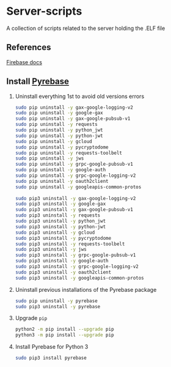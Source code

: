 # Server-scripts
A collection of scripts related to the server holding the .ELF file

## References
[Firebase docs](https://firebase.google.com/docs/guides)

## Install [Pyrebase](https://github.com/thisbejim/Pyrebase)
1. Uninstall everything 1st to avoid old versions errors
   ```bash
   sudo pip uninstall -y gax-google-logging-v2
   sudo pip uninstall -y google-gax
   sudo pip uninstall -y gax-google-pubsub-v1
   sudo pip uninstall -y requests
   sudo pip uninstall -y python_jwt
   sudo pip uninstall -y python-jwt
   sudo pip uninstall -y gcloud
   sudo pip uninstall -y pycryptodome
   sudo pip uninstall -y requests-toolbelt
   sudo pip uninstall -y jws
   sudo pip uninstall -y grpc-google-pubsub-v1
   sudo pip uninstall -y google-auth
   sudo pip uninstall -y grpc-google-logging-v2
   sudo pip uninstall -y oauth2client
   sudo pip uninstall -y googleapis-common-protos
    
   sudo pip3 uninstall -y gax-google-logging-v2
   sudo pip3 uninstall -y google-gax
   sudo pip3 uninstall -y gax-google-pubsub-v1
   sudo pip3 uninstall -y requests
   sudo pip3 uninstall -y python_jwt
   sudo pip3 uninstall -y python-jwt
   sudo pip3 uninstall -y gcloud
   sudo pip3 uninstall -y pycryptodome
   sudo pip3 uninstall -y requests-toolbelt
   sudo pip3 uninstall -y jws
   sudo pip3 uninstall -y grpc-google-pubsub-v1
   sudo pip3 uninstall -y google-auth
   sudo pip3 uninstall -y grpc-google-logging-v2
   sudo pip3 uninstall -y oauth2client
   sudo pip3 uninstall -y googleapis-common-protos
   ```
2. Uninstall previous installations of the Pyrebase package
   ```bash
   sudo pip uninstall -y pyrebase
   sudo pip3 uninstall -y pyrebase
   ```
3. Upgrade `pip`
   ```bash
   python2 -m pip install --upgrade pip
   python3 -m pip install --upgrade pip
   ```
4. Install Pyrebase for Python 3
   ```bash
   sudo pip3 install pyrebase
   ```
